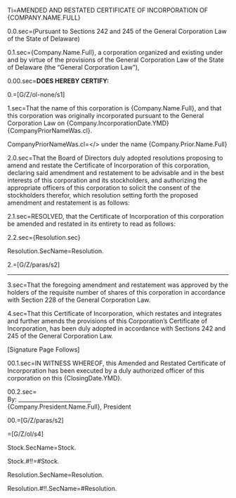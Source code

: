 Ti=<span style='text-transform:uppercase'>Amended and Restated Certificate of Incorporation of {Company.Name.Full}</span>

0.0.sec=(Pursuant to Sections 242 and 245 of the General Corporation Law of the State of Delaware) 

0.1.sec={Company.Name.Full}, a corporation organized and existing under and by virtue of the provisions of the General Corporation Law of the State of Delaware (the “General Corporation Law”),

0.00.sec=<b>DOES HEREBY CERTIFY:</b>

0.=[G/Z/ol-none/s1]

1.sec=That the name of this corporation is {Company.Name.Full}, and that this corporation was originally incorporated pursuant to the General Corporation Law on {Company.IncorporationDate.YMD}{CompanyPriorNameWas.cl}.

CompanyPriorNameWas.cl=</> under the name {Company.Prior.Name.Full}

2.0.sec=That the Board of Directors duly adopted resolutions proposing to amend and restate the Certificate of Incorporation of this corporation, declaring said amendment and restatement to be advisable and in the best interests of this corporation and its stockholders, and authorizing the appropriate officers of this corporation to solicit the consent of the stockholders therefor, which resolution setting forth the proposed amendment and restatement is as follows:

2.1.sec=RESOLVED, that the Certificate of Incorporation of this corporation be amended and restated in its entirety to read as follows:

2.2.sec={Resolution.sec}

Resolution.SecName=Resolution.

2.=[G/Z/paras/s2]

*     *     *
3.sec=That the foregoing amendment and restatement was approved by the holders of the requisite number of shares of this corporation in accordance with Section 228 of the General Corporation Law. 

4.sec=That this Certificate of Incorporation, which restates and integrates and further amends the provisions of this Corporation’s Certificate of Incorporation, has been duly adopted in accordance with Sections 242 and 245 of the General Corporation Law.

[Signature Page Follows]

 
00.1.sec=IN WITNESS WHEREOF, this Amended and Restated Certificate of Incorporation has been executed by a duly authorized officer of this corporation on this {ClosingDate.YMD}. 

00.2.sec=<br>By: __________________________	<br>{Company.President.Name.Full},	President

00.=[G/Z/paras/s2]

=[G/Z/ol/s4]

Stock.SecName=Stock.

Stock.#!!=#Stock.

Resolution.SecName=Resolution.

Resolution.#!!.SecName=#Resolution.
